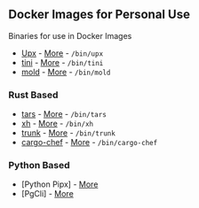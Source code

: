 ## Docker Images for Personal Use

Binaries for use in Docker Images

- [Upx]() - [More](./upx) - `/bin/upx`
- [tini]() - [More](./tini) - `/bin/tini`
- [mold]() - [More](./mold-bin) - `/bin/mold`

### Rust Based

- [tars](https://hub.docker.com/r/volf52/tars) - [More](github.com/volf52/tars) - `/bin/tars`
- [xh]() - [More](./xh) - `/bin/xh`
- [trunk]() - [More](./trunk) - `/bin/trunk`
- [cargo-chef](https://hub.docker.com/r/volf52/cargo-chef) - [More](./cargo-chef) - `/bin/cargo-chef`

### Python Based

- [Python Pipx] - [More](./python-pipx)
- [PgCli] - [More](./pg_cli)
